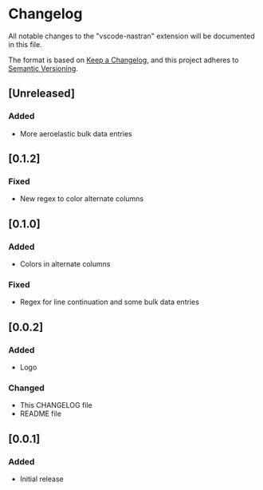# Changelog
All notable changes to the "vscode-nastran" extension will be documented in this file.

The format is based on [Keep a Changelog](https://keepachangelog.com/en/1.0.0/), and this project adheres to [Semantic Versioning](https://semver.org/spec/v2.0.0.html).

## [Unreleased]
### Added
- More aeroelastic bulk data entries

## [0.1.2]
### Fixed
- New regex to color alternate columns

## [0.1.0]
### Added
- Colors in alternate columns

### Fixed
- Regex for line continuation and some bulk data entries

## [0.0.2]
### Added
- Logo

### Changed
- This CHANGELOG file
- README file

## [0.0.1]
### Added
- Initial release